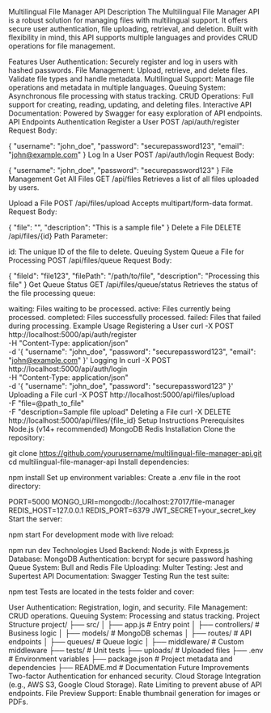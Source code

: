 Multilingual File Manager API
Description
The Multilingual File Manager API is a robust solution for managing files with multilingual support. It offers secure user authentication, file uploading, retrieval, and deletion. Built with flexibility in mind, this API supports multiple languages and provides CRUD operations for file management.

Features
User Authentication: Securely register and log in users with hashed passwords.
File Management:
Upload, retrieve, and delete files.
Validate file types and handle metadata.
Multilingual Support: Manage file operations and metadata in multiple languages.
Queuing System: Asynchronous file processing with status tracking.
CRUD Operations: Full support for creating, reading, updating, and deleting files.
Interactive API Documentation: Powered by Swagger for easy exploration of API endpoints.
API Endpoints
Authentication
Register a User
POST /api/auth/register
Request Body:

{
  "username": "john_doe",
  "password": "securepassword123",
  "email": "john@example.com"
}
Log In a User
POST /api/auth/login
Request Body:

{
  "username": "john_doe",
  "password": "securepassword123"
}
File Management
Get All Files
GET /api/files
Retrieves a list of all files uploaded by users.

Upload a File
POST /api/files/upload
Accepts multipart/form-data format.
Request Body:

{
  "file": "<binary data>",
  "description": "This is a sample file"
}
Delete a File
DELETE /api/files/{id}
Path Parameter:

id: The unique ID of the file to delete.
Queuing System
Queue a File for Processing
POST /api/files/queue
Request Body:

{
  "fileId": "file123",
  "filePath": "/path/to/file",
  "description": "Processing this file"
}
Get Queue Status
GET /api/files/queue/status
Retrieves the status of the file processing queue:

waiting: Files waiting to be processed.
active: Files currently being processed.
completed: Files successfully processed.
failed: Files that failed during processing.
Example Usage
Registering a User
curl -X POST http://localhost:5000/api/auth/register \
     -H "Content-Type: application/json" \
     -d '{
           "username": "john_doe",
           "password": "securepassword123",
           "email": "john@example.com"
         }'
Logging In
curl -X POST http://localhost:5000/api/auth/login \
     -H "Content-Type: application/json" \
     -d '{
           "username": "john_doe",
           "password": "securepassword123"
         }'
Uploading a File
curl -X POST http://localhost:5000/api/files/upload \
     -F "file=@path_to_file" \
     -F "description=Sample file upload"
Deleting a File
curl -X DELETE http://localhost:5000/api/files/{file_id}
Setup Instructions
Prerequisites
Node.js (v14+ recommended)
MongoDB
Redis
Installation
Clone the repository:

git clone https://github.com/yourusername/multilingual-file-manager-api.git
cd multilingual-file-manager-api
Install dependencies:

npm install
Set up environment variables: Create a .env file in the root directory:

PORT=5000
MONGO_URI=mongodb://localhost:27017/file-manager
REDIS_HOST=127.0.0.1
REDIS_PORT=6379
JWT_SECRET=your_secret_key
Start the server:

npm start
For development mode with live reload:

npm run dev
Technologies Used
Backend: Node.js with Express.js
Database: MongoDB
Authentication: bcrypt for secure password hashing
Queue System: Bull and Redis
File Uploading: Multer
Testing: Jest and Supertest
API Documentation: Swagger
Testing
Run the test suite:

npm test
Tests are located in the tests folder and cover:

User Authentication: Registration, login, and security.
File Management: CRUD operations.
Queuing System: Processing and status tracking.
Project Structure
project/
├── src/
│   ├── app.js           # Entry point
│   ├── controllers/     # Business logic
│   ├── models/          # MongoDB schemas
│   ├── routes/          # API endpoints
│   ├── queues/          # Queue logic
│   ├── middleware/      # Custom middleware
├── tests/               # Unit tests
├── uploads/             # Uploaded files
├── .env                 # Environment variables
├── package.json         # Project metadata and dependencies
├── README.md            # Documentation
Future Improvements
Two-factor Authentication for enhanced security.
Cloud Storage Integration (e.g., AWS S3, Google Cloud Storage).
Rate Limiting to prevent abuse of API endpoints.
File Preview Support: Enable thumbnail generation for images or PDFs.
